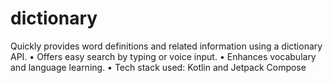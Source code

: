 # dictionary
 Quickly provides word definitions and related information using a dictionary API. 
• Offers easy search by typing or voice input. 
• Enhances vocabulary and language learning. 
• Tech stack used: Kotlin and Jetpack Compose
